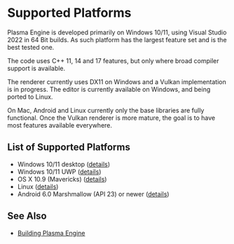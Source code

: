 # Supported Platforms

Plasma Engine is developed primarily on Windows 10/11, using Visual Studio 2022 in 64 Bit builds. As such platform has the largest feature set and is the best tested one.

The code uses C++ 11, 14 and 17 features, but only where broad compiler support is available.

The renderer currently uses DX11 on Windows and a Vulkan implementation is in progress. The editor is currently available on Windows, and being ported to Linux.

On Mac, Android and Linux currently only the base libraries are fully functional. Once the Vulkan renderer is more mature, the goal is to have most features available everywhere.

## List of Supported Platforms

* Windows 10/11 desktop ([details](build-windows.md))
* Windows 10/11 UWP ([details](build-uwp.md))
* OS X 10.9 (Mavericks) ([details](build-macos.md))
* Linux ([details](build-linux.md))
* Android 6.0 Marshmallow (API 23) or newer ([details](build-android.md))

## See Also

* [Building Plasma Engine](building-pl.md)
